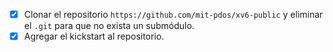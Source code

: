 - [x] Clonar el repositorio `https://github.com/mit-pdos/xv6-public` y eliminar el `.git` para que no exista un submódulo.
- [x] Agregar el kickstart al repositorio.